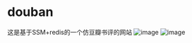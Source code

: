 # douban
这是基于SSM+redis的一个仿豆瓣书评的网站
![image](https://github.com/91XiaoSir/douban/blob/master/img/1.png)
![image](https://github.com/91XiaoSir/douban/blob/master/img/2.png)
